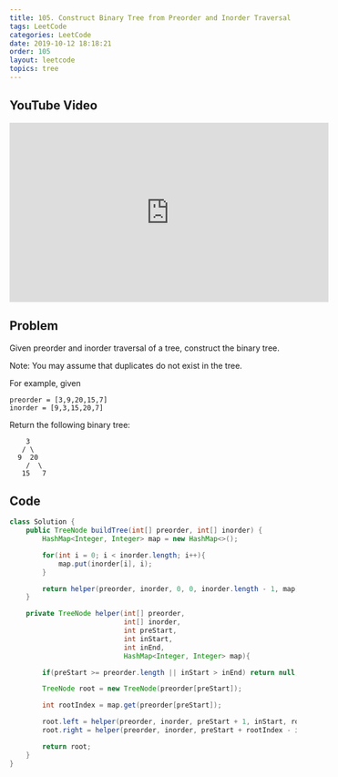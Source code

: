 ```yaml
---
title: 105. Construct Binary Tree from Preorder and Inorder Traversal
tags: LeetCode
categories: LeetCode
date: 2019-10-12 18:18:21
order: 105
layout: leetcode
topics: tree
---
```


## YouTube Video

<iframe width="560" height="315" src="https://www.youtube.com/embed/6Xcz08RkRHE" frameborder="0" allow="accelerometer; autoplay; encrypted-media; gyroscope; picture-in-picture" allowfullscreen></iframe>

## Problem

Given preorder and inorder traversal of a tree, construct the binary tree.

Note:
You may assume that duplicates do not exist in the tree.

For example, given

```
preorder = [3,9,20,15,7]
inorder = [9,3,15,20,7]
```

Return the following binary tree:

```
    3
   / \
  9  20
    /  \
   15   7
```

## Code

```java
class Solution {
    public TreeNode buildTree(int[] preorder, int[] inorder) {
        HashMap<Integer, Integer> map = new HashMap<>();

        for(int i = 0; i < inorder.length; i++){
            map.put(inorder[i], i);
        }

        return helper(preorder, inorder, 0, 0, inorder.length - 1, map);
    }

    private TreeNode helper(int[] preorder,
                            int[] inorder,
                            int preStart,
                            int inStart,
                            int inEnd,
                            HashMap<Integer, Integer> map){

        if(preStart >= preorder.length || inStart > inEnd) return null;

        TreeNode root = new TreeNode(preorder[preStart]);

        int rootIndex = map.get(preorder[preStart]);

        root.left = helper(preorder, inorder, preStart + 1, inStart, rootIndex - 1, map);
        root.right = helper(preorder, inorder, preStart + rootIndex - inStart + 1, rootIndex + 1, inEnd, map);

        return root;
    }
}
```
